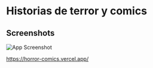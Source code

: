 
# Historias de terror y comics



## Screenshots

![App Screenshot](https://i.imgur.com/pnkS6YA.png)

https://horror-comics.vercel.app/

